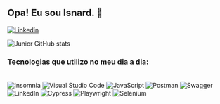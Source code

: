 ## Opa! Eu sou Isnard. 🤙

[![Linkedin](https://img.shields.io/badge/LinkedIn-0077B5?style=for-the-badge&logo=linkedin&logoColor=white)](https://www.linkedin.com/in/isnard-santos-926545156/)

![Junior GitHub stats](https://github-readme-stats.vercel.app/api?username=isnardnetto&show_icons=true&theme=radical)

### Tecnologias que utilizo no meu dia a dia:

<div style="display: inline_block"><br>
<img align="center" src="https://img.shields.io/badge/Insomnia-black?style=for-the-badge&logo=insomnia&logoColor=5849BE"alt="Insomnia">
<img align="center" src="https://img.shields.io/badge/Visual%20Studio%20Code-0078d7.svg?style=for-the-badge&logo=visual-studio-code&logoColor=white" alt="Visual Studio Code">
<img align="center" src="https://img.shields.io/badge/javascript-%23323330.svg?style=for-the-badge&logo=javascript&logoColor=%23F7DF1E" alt="JavaScript">
<img align="center" src="https://img.shields.io/badge/Postman-FF6C37?style=for-the-badge&logo=postman&logoColor=white" alt="Postman">
<img align="center" src="https://img.shields.io/badge/-Swagger-%23Clojure?style=for-the-badge&logo=swagger&logoColor=white" alt="Swagger">
<img align="center" src="https://img.shields.io/badge/linkedin-%230077B5.svg?style=for-the-badge&logo=linkedin&logoColor=white" alt="LinkedIn">
<img align="center" src="https://img.shields.io/badge/-cypress-%23E5E5E5?style=for-the-badge&logo=cypress&logoColor=058a5e" alt="Cypress">
<img align="center" src="https://img.shields.io/badge/-playwright-%232EAD33?style=for-the-badge&logo=playwright&logoColor=white" alt="Playwright">
<img align="center" src="https://img.shields.io/badge/-selenium-%43B02A?style=for-the-badge&logo=selenium&logoColor=white" alt="Selenium">

</div>
